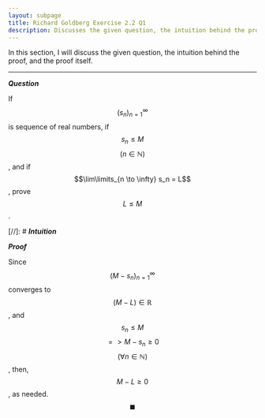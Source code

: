 ```yaml
---
layout: subpage
title: Richard Goldberg Exercise 2.2 Q1
description: Discusses the given question, the intuition behind the proof, and the proof itself
---
```


In this section, I will discuss the given question, the intuition behind the proof, and the
proof itself.

---

_**Question**_

If $$(s_n)_{n=1}^{\infty}$$ is sequence of real numbers, if $$s_n \leqslant M$$
$$(n \in \mathbb{N})$$, and if $$\lim\limits_{n \to \infty} s_n = L$$, prove $$L \leqslant M$$.

[//]: # _**Intuition**_

_**Proof**_

Since $$(M - s_n)_{n=1}^{\infty}$$ converges to $$(M - L) \in \mathbb{R}$$, and
$$s_n \leqslant M$$ $$ => M - s_n \geqslant 0$$ $$(\forall n \in \mathbb{N})$$,
then, $$M - L \geqslant 0$$, as needed. $$\blacksquare$$
